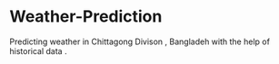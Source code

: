 # Weather-Prediction
Predicting weather in Chittagong Divison , Bangladeh with the help of historical data .
